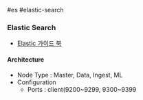 #es #elastic-search

### Elastic Search

* [Elastic 가이드 북](https://esbook.kimjmin.net/)

#### Architecture

* Node Type : Master, Data, Ingest, ML
* Configuration
	* Ports : client(9200~9299, 9300~9399
